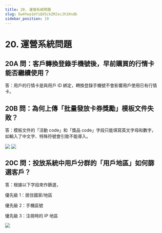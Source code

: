 ```yaml
---
title: 20. 運營系統問題
slug: Ew4Ywa1mYiQX5ckZMJscJh3Xndb
sidebar_position: 19
---
```



# 20. 運營系統問題

## 20A 問：客戶轉換登錄手機號後，早前購買的行情卡能否繼續使用？

答：用戶的行情卡是與用戶 ID 綁定，轉換登錄手機號不會影響用戶使用已有行情卡。

## 20B 問：為何上傳「批量發放卡券獎勵」模板文件失敗？

答：模板文件的「活動 code」和「獎品 code」字段只能填寫英文字母和數字，如輸入了中文字、特殊符號會引致不能導入。

<img src="/assets/F5ugbjNByonkiax0uSjcu7E6nxg.png" src-width="2842" src-height="1374" align="center"/>

<img src="/assets/XF29bp7T0oU6sWxJd3hclNR1nff.png" src-width="1314" src-height="380" align="center"/>

## 20C 問：投放系統中用戶分群的「用戶地區」如何篩選客戶？

答：根據以下字段來作篩選，

優先級 1：居住國家/地區

優先級 2：手機區號

優先級 3：注冊時的 IP 地區

<img src="/assets/TTNVb7TI3ovfe7xasdAcVcEhn4g.png" src-width="1914" src-height="902" align="center"/>

